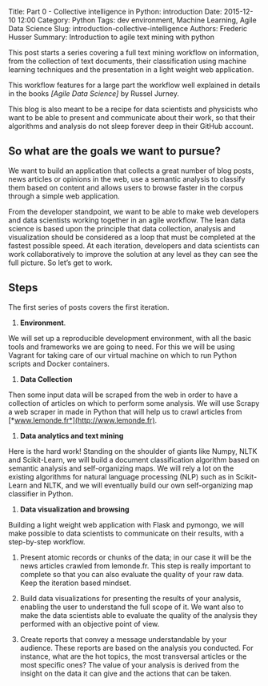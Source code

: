 Title: Part 0 - Collective intelligence in Python: introduction
Date: 2015-12-10 12:00
Category: Python
Tags: dev environment, Machine Learning, Agile Data Science
Slug: introduction-collective-intelligence
Authors: Frederic Husser
Summary: Introduction to agile text mining with python


This post starts a series covering a full text mining workflow on information, from the collection of text documents, their classification using machine learning techniques and the presentation in a light weight web application.

This workflow features for a large part the workflow well explained in details in the books *[Agile Data Science]* by Russel Jurney.

This blog is also meant to be a recipe for data scientists and physicists who want to be able to present and communicate about their work, so that their algorithms and analysis do not sleep forever deep in their GitHub account.

So what are the goals we want to pursue?
----------------------------------------

We want to build an application that collects a great number of blog posts, news articles or opinions in the web, use a semantic analysis to classify them based on content and allows users to browse faster in the corpus through a simple web application.

From the developer standpoint, we want to be able to make web developers and data scientists working together in an agile workflow. The lean data science is based upon the principle that data collection, analysis and visualization should be considered as a loop that must be completed at the fastest possible speed. At each iteration, developers and data scientists can work collaboratively to improve the solution at any level as they can see the full picture. So let’s get to work.

Steps
-----

The first series of posts covers the first iteration.

1.  **Environment**.

We will set up a reproducible development environment, with all the basic tools and frameworks we are going to need. For this we will be using Vagrant for taking care of our virtual machine on which to run Python scripts and Docker containers.

1.  **Data Collection**

Then some input data will be scraped from the web in order to have a collection of articles on which to perform some analysis. We will use Scrapy a web scraper in made in Python that will help us to crawl articles from [*www.lemonde.fr*](http://www.lemonde.fr).

1.  **Data analytics and text mining**

Here is the hard work! Standing on the shoulder of giants like Numpy, NLTK and Scikit-Learn, we will build a document classification algorithm based on semantic analysis and self-organizing maps. We will rely a lot on the existing algorithms for natural language processing (NLP) such as in Scikit-Learn and NLTK, and we will eventually build our own self-organizing map classifier in Python.

1.  **Data visualization and browsing**

Building a light weight web application with Flask and pymongo, we will make possible to data scientists to communicate on their results, with a step-by-step workflow.

1.  Present atomic records or chunks of the data; in our case it will be the news articles crawled from lemonde.fr. This step is really important to complete so that you can also evaluate the quality of your raw data. Keep the iteration based mindset.

2.  Build data visualizations for presenting the results of your analysis, enabling the user to understand the full scope of it. We want also to make the data scientists able to evaluate the quality of the analysis they performed with an objective point of view.

3.  Create reports that convey a message understandable by your audience. These reports are based on the analysis you conducted. For instance, what are the hot topics, the most transversal articles or the most specific ones? The value of your analysis is derived from the insight on the data it can give and the actions that can be taken.
                                                                                                                                                     
